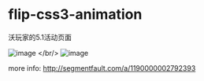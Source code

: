 # flip-css3-animation
沃玩家的5.1活动页面

![image](http://segmentfault.com/img/bVlQ8l)
</br/>
![image](http://segmentfault.com/img/bVlQ8m)

more info:
http://segmentfault.com/a/1190000002792393

